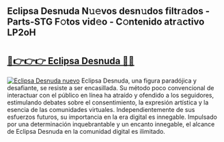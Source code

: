 ## Eclipsa Desnuda N𝚞𝚎vos desn𝚞dos filtr𝚊dos - Parts-STG F𝚘tos vid𝚎o - C𝚘ntenido atr𝚊ctivo LP2oH

# <h2><a href="http://mbbnc0c.tromn.icu/?c=Eclipsa+Desnuda">🔗👉👉👉 Eclipsa Desnuda 🔗🔗</a></h2>

[![Eclipsa Desnuda nuevo](https://i.imgur.com/pEAQMta.gif)](http://mbbnc0c.tromn.icu/?c=Eclipsa+Desnuda)
Eclipsa Desnuda, una figura paradójica y desafiante, se resiste a ser encasillada. Su método poco convencional de interactuar con el público en línea ha atraído y ofendido a los seguidores, estimulando debates sobre el consentimiento, la expresión artística y la esencia de las comunidades virtuales. Independientemente de sus esfuerzos futuros, su importancia en la era digital es innegable. Impulsado por una determinación inquebrantable y un encanto innegable, el alcance de Eclipsa Desnuda en la comunidad digital es ilimitado.
